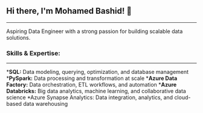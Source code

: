 ## Hi there, I'm Mohamed Bashid! 👋
***
Aspiring Data Engineer with a strong passion for building scalable data solutions.

### Skills & Expertise:
***
***SQL:** Data modeling, querying, optimization, and database management
***PySpark:** Data processing and transformation at scale
***Azure Data Factory:** Data orchestration, ETL workflows, and automation
***Azure Databricks:** Big data analytics, machine learning, and collaborative data science
*Azure Synapse Analytics: Data integration, analytics, and cloud-based data warehousing
<!--
**MohamedBashid/MohamedBashid** is a ✨ _special_ ✨ repository because its `README.md` (this file) appears on your GitHub profile.

Here are some ideas to get you started:

- 🔭 I’m currently working on ...
- 🌱 I’m currently learning ...
- 👯 I’m looking to collaborate on ...
- 🤔 I’m looking for help with ...
- 💬 Ask me about ...
- 📫 How to reach me: ...
- 😄 Pronouns: ...
- ⚡ Fun fact: ...
-->
